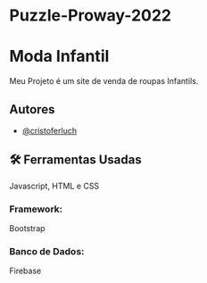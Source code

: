 # Puzzle-Proway-2022


# Moda Infantil

Meu Projeto é um site de venda de roupas Infantils.




## Autores

- [@cristoferluch](https://www.github.com/cristoferluch)


## 🛠 Ferramentas Usadas
Javascript, HTML e CSS

### Framework: 
Bootstrap

### Banco de Dados:  
Firebase

